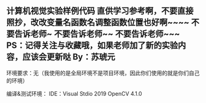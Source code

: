 计算机视觉实验样例代码
直供学习参考啊，不要直接照抄，改改变量名函数名调整函数位置也好啊~~~~
不要告诉老师~
不要告诉老师~~
不要告诉老师~~~
PS：记得关注与收藏哦，如果老师加了新的实验内容，应该会更新哒
By：苏琥元
-------------------------------------------------------------------------------------------------------------------------------------------
环境要求：无（我使用的是全局环境不是项目环境，因此你们使用的就是你们自己的环境）

编译&测试环境：
IDE：Visual Stdio 2019
     OpenCV 4.1.0
